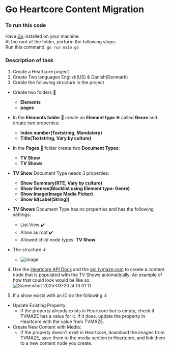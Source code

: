 # Go Heartcore Content Migration

### To run this code
Have [Go](https://go.dev/) installed on your machine. \
At the root of the folder, perform the following steps: \
Run this command: `go run main.go`


### Description of task


1. Create a Heartcore project
2. Create Two languages English(US) & Danish(Denmark)
3. Create the following structure in the project

- Create two folders 📁
   - **Elements**
   - **pages**
- In the **Elements folder 📂** create an **Element type ⚛️** called **Genre** and create two properties:
   - **Index number(Textstring, Mandatory)**
   - **Title(Textstring, Vary by culture)**
- In the **Pages 📁** folder create two **Document Types**:
   - **TV Show**
   - **TV Shows**
- **TV Show** Document Type needs 3 properties:
   - **Show Summary(RTE, Vary by culture)**
   - **Show Genres(Blocklist using Element type: Genre)**
   - **Show Image(Image Media Picker)**
   - **Show Id(Label(String))**
- **TV Shows** Document Type has no properties and has the following settings:
   - List View ✔️
   - Allow as root ✔️
   - Allowed child node types: **TV Show**

- The structure ↓
   - ![image](https://github.com/user-attachments/assets/b4d17bd8-ba88-40ea-8732-592355448cb4)
4. Use the [Heartcore API Docs](https://docs.umbraco.com/umbraco-heartcore/api-documentation/api-documentation) and the [api.tvmaze.com](https://www.tvmaze.com/api) to create a content node that is populated with the TV Shows automatically.
An example of how that could look would be like so:
![Screenshot 2025-03-20 at 13 01 11](https://github.com/user-attachments/assets/d7ba3a2f-4682-4fe0-be3b-8ff24b2af536)


5.  If a show exists with an ID do the following ↓
- Update Existing Property:
   - If the property already exists in Heartcore but is empty, check if TVMAZE has a value for it. If it does, update the property in Heartcore with the value from TVMAZE.
- Create New Content with Media:
   - If the property doesn't exist in Heartcore, download the images from TVMAZE, save them to the media section in Heartcore, and link them to a new content node you create.
